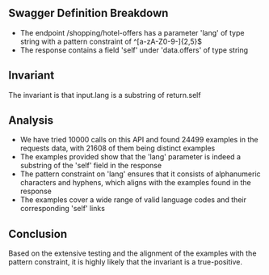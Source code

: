 ## Swagger Definition Breakdown
- The endpoint /shopping/hotel-offers has a parameter 'lang' of type string with a pattern constraint of ^[a-zA-Z0-9-]{2,5}$
- The response contains a field 'self' under 'data.offers' of type string

## Invariant
The invariant is that input.lang is a substring of return.self

## Analysis
- We have tried 10000 calls on this API and found 24499 examples in the requests data, with 21608 of them being distinct examples
- The examples provided show that the 'lang' parameter is indeed a substring of the 'self' field in the response
- The pattern constraint on 'lang' ensures that it consists of alphanumeric characters and hyphens, which aligns with the examples found in the response
- The examples cover a wide range of valid language codes and their corresponding 'self' links

## Conclusion
Based on the extensive testing and the alignment of the examples with the pattern constraint, it is highly likely that the invariant is a true-positive.
